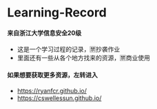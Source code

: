 # Learning-Record #
#### 来自浙江大学信息安全20级
- 这是一个学习过程的记录，🈲抄袭作业
- 里面还有一些从各个地方找来的资源，🈲商业使用
#### 如果想要获取更多资源，左转进入
- https://ryanfcr.github.io/
- https://cswellessun.github.io/
